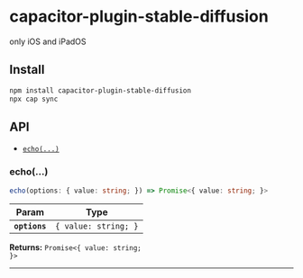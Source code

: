 # capacitor-plugin-stable-diffusion

only iOS and iPadOS

## Install

```bash
npm install capacitor-plugin-stable-diffusion
npx cap sync
```

## API

<docgen-index>

- [`echo(...)`](#echo)

</docgen-index>

<docgen-api>
<!--Update the source file JSDoc comments and rerun docgen to update the docs below-->

### echo(...)

```typescript
echo(options: { value: string; }) => Promise<{ value: string; }>
```

| Param         | Type                            |
| ------------- | ------------------------------- |
| **`options`** | <code>{ value: string; }</code> |

**Returns:** <code>Promise&lt;{ value: string; }&gt;</code>

---

</docgen-api>
